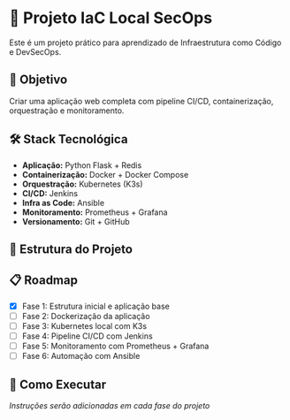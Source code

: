 # 🚀 Projeto IaC Local SecOps

Este é um projeto prático para aprendizado de Infraestrutura como Código e DevSecOps.

## 🎯 Objetivo
Criar uma aplicação web completa com pipeline CI/CD, containerização, orquestração e monitoramento.

## 🛠 Stack Tecnológica
- **Aplicação:** Python Flask + Redis
- **Containerização:** Docker + Docker Compose
- **Orquestração:** Kubernetes (K3s)
- **CI/CD:** Jenkins
- **Infra as Code:** Ansible
- **Monitoramento:** Prometheus + Grafana
- **Versionamento:** Git + GitHub

## 📁 Estrutura do Projeto

## 📋 Roadmap
- [x] Fase 1: Estrutura inicial e aplicação base
- [ ] Fase 2: Dockerização da aplicação
- [ ] Fase 3: Kubernetes local com K3s
- [ ] Fase 4: Pipeline CI/CD com Jenkins
- [ ] Fase 5: Monitoramento com Prometheus + Grafana
- [ ] Fase 6: Automação com Ansible

## 🚀 Como Executar
*Instruções serão adicionadas em cada fase do projeto*
